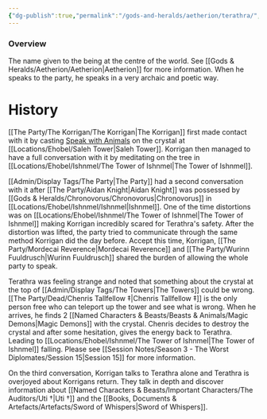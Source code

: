 ```yaml
---
{"dg-publish":true,"permalink":"/gods-and-heralds/aetherion/terathra/","tags":["TheAshenPantheon"],"noteIcon":"","created":"2024-10-11T21:38:13.432+01:00","updated":"2024-12-23T14:12:45.984+00:00"}
---
```



### Overview
The name given to the being at the centre of the world. See [[Gods & Heralds/Aetherion/Aetherion\|Aetherion]] for more information. When he speaks to the party, he speaks in a very archaic and poetic way.

# History
[[The Party/The Korrigan/The Korrigan\|The Korrigan]] first made contact with it by casting [Speak with Animals](https://www.dndbeyond.com/spells/2258-speak-with-animals) on the crystal at [[Locations/Ehobel/Saleh Tower\|Saleh Tower]]. Korrigan then managed to have a full conversation with it by meditating on the tree in [[Locations/Ehobel/Ishnmel/The Tower of Ishnmel\|The Tower of Ishnmel]].

[[Admin/Display Tags/The Party\|The Party]] had a second conversation with it after [[The Party/Aidan Knight\|Aidan Knight]] was possessed by [[Gods & Heralds/Chronovorus/Chronovorus\|Chronovorus]] in [[Locations/Ehobel/Ishnmel/Ishnmel\|Ishnmel]]. One of the time distortions was on [[Locations/Ehobel/Ishnmel/The Tower of Ishnmel\|The Tower of Ishnmel]] making Korrigan incredibly scared for Terathra's safety. After the distortion was lifted, the party tried to communicate through the same method Korrigan did the day before. Accept this time, Korrigan, [[The Party/Mordecai Reverence\|Mordecai Reverence]] and [[The Party/Wurinn Fuuldrusch\|Wurinn Fuuldrusch]] shared the burden of allowing the whole party to speak. 

Terathra was feeling strange and noted that something about the crystal at the top of [[Admin/Display Tags/The Towers\|The Towers]] could be wrong. [[The Party/Dead/Chenris Tallfellow ‡\|Chenris Tallfellow ‡]] is the only person free who can teleport up the tower and see what is wrong. When he arrives, he finds 2 [[Named Characters & Beasts/Beasts & Animals/Magic Demons\|Magic Demons]] with the crystal. Chenris decides to destroy the crystal and after some hesitation, gives the energy back to Terathra. Leading to [[Locations/Ehobel/Ishnmel/The Tower of Ishnmel\|The Tower of Ishnmel]] falling. Please see [[Session Notes/Season 3 - The Worst Diplomates/Session 15\|Session 15]] for more information.

On the third conversation, Korrigan talks to Terathra alone and Terathra is overjoyed about Korrigans return. They talk in depth and discover information about [[Named Characters & Beasts/Important Characters/The Auditors/Uti †\|Uti †]] and the [[Books, Documents & Artefacts/Artefacts/Sword of Whispers\|Sword of Whispers]]. 